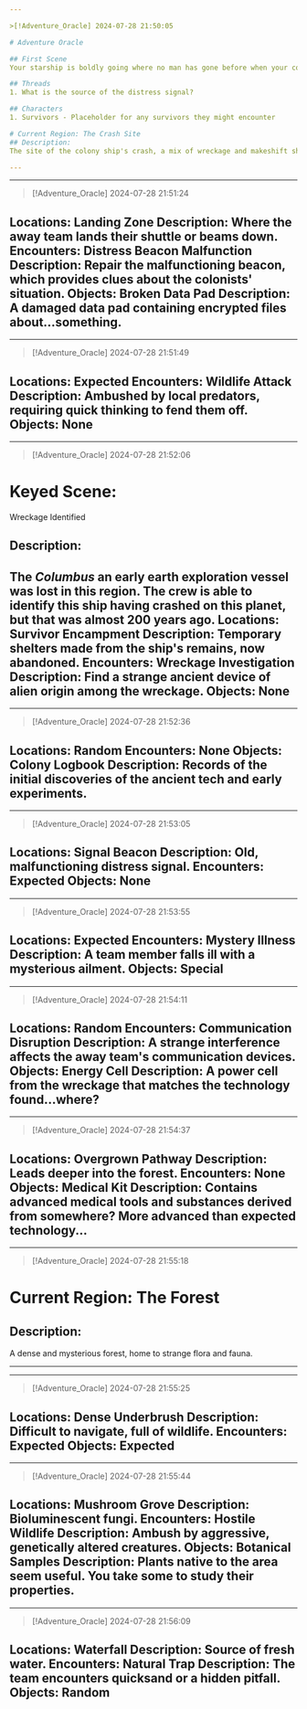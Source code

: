 ```yaml
---

>[!Adventure_Oracle] 2024-07-28 21:50:05

# Adventure Oracle

## First Scene
Your starship is boldly going where no man has gone before when your comms officer in a fetching red miniskirt uniform informs you she is picking up what might be a distress signal coming from the nearby M class planet Regula Prime. Your science officer agrees that it looks like an older signal using a frequency that has long been discontinued due to its rather short range. The signals are very weak, but there are energy fluctuations from the planet possibly indicating advanced technology. Previously it was believed the planet was uninhabited. You form an away team. Suggested members include your science officer, your chief medical officer, if you can convince him to step into the transporter, the captain, of course, and maybe a few crewmen wearing bright red uniforms. You go to standard orbit and beam down. The adventure begins.

## Threads
1. What is the source of the distress signal?

## Characters
1. Survivors - Placeholder for any survivors they might encounter

# Current Region: The Crash Site
## Description: 
The site of the colony ship's crash, a mix of wreckage and makeshift shelters.

---
```


---

>[!Adventure_Oracle] 2024-07-28 21:51:24

**Locations:** Landing Zone
**Description:** Where the away team lands their shuttle or beams down.
**Encounters:** Distress Beacon Malfunction
**Description:** Repair the malfunctioning beacon, which provides clues about the colonists' situation.
**Objects:** Broken Data Pad
**Description:** A damaged data pad containing encrypted files about...something.
---

---

>[!Adventure_Oracle] 2024-07-28 21:51:49

**Locations:** Expected
**Encounters:** Wildlife Attack
**Description:** Ambushed by local predators, requiring quick thinking to fend them off.
**Objects:** None
---

---

>[!Adventure_Oracle] 2024-07-28 21:52:06

# Keyed Scene: 
Wreckage Identified
## Description: 
The _Columbus_ an early earth exploration vessel was lost in this region. The crew is able to identify this ship having crashed on this planet, but that was almost 200 years ago.
**Locations:** Survivor Encampment
**Description:** Temporary shelters made from the ship's remains, now abandoned.
**Encounters:** Wreckage Investigation
**Description:** Find a strange ancient device of alien origin among the wreckage.
**Objects:** None
---

---

>[!Adventure_Oracle] 2024-07-28 21:52:36

**Locations:** Random
**Encounters:** None
**Objects:** Colony Logbook
**Description:** Records of the initial discoveries of the ancient tech and early experiments.
---

---

>[!Adventure_Oracle] 2024-07-28 21:53:05

**Locations:** Signal Beacon
**Description:** Old, malfunctioning distress signal.
**Encounters:** Expected
**Objects:** None
---

---

>[!Adventure_Oracle] 2024-07-28 21:53:55

**Locations:** Expected
**Encounters:** Mystery Illness
**Description:** A team member falls ill with a mysterious ailment.
**Objects:** Special
---

---

>[!Adventure_Oracle] 2024-07-28 21:54:11

**Locations:** Random
**Encounters:** Communication Disruption
**Description:** A strange interference affects the away team's communication devices.
**Objects:** Energy Cell
**Description:** A power cell from the wreckage that matches the technology found...where?
---

---

>[!Adventure_Oracle] 2024-07-28 21:54:37

**Locations:** Overgrown Pathway
**Description:** Leads deeper into the forest.
**Encounters:** None
**Objects:** Medical Kit
**Description:** Contains advanced medical tools and substances derived from somewhere? More advanced than expected technology...
---

---

>[!Adventure_Oracle] 2024-07-28 21:55:18

# Current Region: The Forest
## Description: 
A dense and mysterious forest, home to strange flora and fauna.

---

---

>[!Adventure_Oracle] 2024-07-28 21:55:25

**Locations:** Dense Underbrush
**Description:** Difficult to navigate, full of wildlife.
**Encounters:** Expected
**Objects:** Expected
---

---

>[!Adventure_Oracle] 2024-07-28 21:55:44

**Locations:** Mushroom Grove
**Description:** Bioluminescent fungi.
**Encounters:** Hostile Wildlife
**Description:** Ambush by aggressive, genetically altered creatures.
**Objects:** Botanical Samples
**Description:** Plants native to the area seem useful. You take some to study their properties.
---

---

>[!Adventure_Oracle] 2024-07-28 21:56:09

**Locations:** Waterfall
**Description:** Source of fresh water.
**Encounters:** Natural Trap
**Description:** The team encounters quicksand or a hidden pitfall.
**Objects:** Random
---

